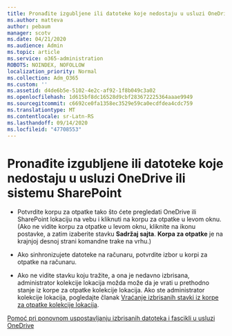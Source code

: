 ```yaml
---
title: Pronađite izgubljene ili datoteke koje nedostaju u usluzi OneDrive ili sistemu SharePoint
ms.author: matteva
author: pebaum
manager: scotv
ms.date: 04/21/2020
ms.audience: Admin
ms.topic: article
ms.service: o365-administration
ROBOTS: NOINDEX, NOFOLLOW
localization_priority: Normal
ms.collection: Adm_O365
ms.custom: ''
ms.assetid: d4de6b5e-5102-4e2c-af92-1f8b049c3a02
ms.openlocfilehash: 1d615bf8dc16528d9cbf283672225364aaae9949
ms.sourcegitcommit: c6692ce0fa1358ec3529e59ca0ecdfdea4cdc759
ms.translationtype: MT
ms.contentlocale: sr-Latn-RS
ms.lasthandoff: 09/14/2020
ms.locfileid: "47708553"
---
```

# <a name="find-lost-or-missing-files-in-onedrive-or-sharepoint"></a>Pronađite izgubljene ili datoteke koje nedostaju u usluzi OneDrive ili sistemu SharePoint

- Potvrdite korpu za otpatke tako što ćete pregledati OneDrive ili SharePoint lokaciju na vebu i kliknuti na korpu za otpatke u levom oknu. (Ako ne vidite korpu za otpatke u levom oknu, kliknite na ikonu postavke, a zatim izaberite stavku **Sadržaj sajta**. **Korpa za otpatke** je na krajnjoj desnoj strani komandne trake na vrhu.) 
    
- Ako sinhronizujete datoteke na računaru, potvrdite izbor u korpi za otpatke na računaru. 
    
- Ako ne vidite stavku koju tražite, a ona je nedavno izbrisana, administrator kolekcije lokacija možda može da je vrati u prethodno stanje iz korpe za otpatke kolekcije lokacija. Ako ste administrator kolekcije lokacija, pogledajte članak [Vraćanje izbrisanih stavki iz korpe za otpatke kolekcije lokacija](https://go.microsoft.com/fwlink/?linkid=866439).
    
[Pomoć pri ponovnom uspostavljanju izbrisanih datoteka i fascikli u usluzi OneDrive](https://go.microsoft.com/fwlink/?linkid=872872)
  

